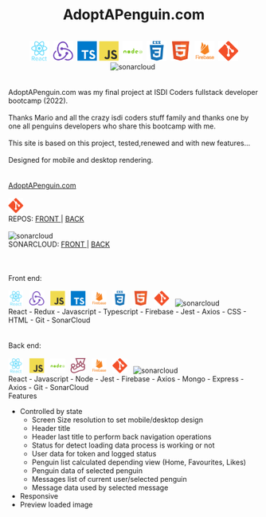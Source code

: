 <div align="center">
<h1 className="display-none">AdoptAPenguin.com</h1> 
<br/>
  <img src="https://github.com/devicons/devicon/blob/master/icons/react/react-original-wordmark.svg" title="React" alt="React" width="40" height="40"/>&nbsp;
  <img src="https://github.com/devicons/devicon/blob/master/icons/redux/redux-original.svg" title="Redux" alt="Redux " width="40" height="40"/>&nbsp;

  <img src="https://github.com/devicons/devicon/blob/master/icons/typescript/typescript-plain.svg" title="typescript" alt="typescript" width="40" height="40"/>
  <img src="https://github.com/devicons/devicon/blob/master/icons/javascript/javascript-original.svg" title="JavaScript" alt="JavaScript" width="40" height="40"/>&nbsp;
  <img src="https://github.com/devicons/devicon/blob/master/icons/nodejs/nodejs-plain-wordmark.svg" title="NodeJS" alt="NodeJS" width="40" height="40"/>&nbsp;
  <img src="https://github.com/devicons/devicon/blob/master/icons/css3/css3-plain-wordmark.svg"  title="CSS3" alt="CSS" width="40" height="40"/>&nbsp;
  <img src="https://github.com/devicons/devicon/blob/master/icons/html5/html5-original.svg" title="HTML5" alt="HTML" width="40" height="40"/>&nbsp;
  <img src="https://github.com/devicons/devicon/blob/master/icons/firebase/firebase-plain-wordmark.svg" title="Firebase" alt="Firebase" width="40" height="40"/>&nbsp;
  <img src="https://github.com/devicons/devicon/blob/master/icons/git/git-plain.svg" title="Git" **alt="Git" width="40" height="40"/>
  <img src="https://avatars2.githubusercontent.com/u/39168408?s=460&v=4" title="sonarcloud" alt="sonarcloud" width="40" height="40"/>&nbsp;
  <br/><br/>
  <br/>
</div>  
<div className="message-container">
        AdoptAPenguin.com was my final project at ISDI Coders fullstack
        developer bootcamp (2022).
        <br />
        <br />
        Thanks Mario and all the crazy isdi coders stuff family and thanks one
        by one all penguins developers who share this bootcamp with me.
        <br />
        <br />
        This site is based on this project, tested,renewed and with new
        features...
        <br />
        <br />
        Designed for mobile and desktop rendering.
        <div>
          <br />
          <br />
          <a href="https://adoptapenguin.netlify.app">AdoptAPenguin.com</a>
          <br />
          <br />
          <img
            src="https://github.com/devicons/devicon/blob/master/icons/git/git-plain.svg"
            title="github"
            alt="gitHub"
            width="30"
            height="30"
          />
          <br />
          REPOS:
          <a href="https://github.com/DanielMontesP/AdoptAPenguin-Front">
            FRONT
          </a>
          |
          <a href="https://github.com/DanielMontesP/AdoptAPenguin-Back">BACK</a>
          <br />
          <br />
          <img
            src="https://avatars2.githubusercontent.com/u/39168408?s=460&v=4"
            title="sonarcloud"
            alt="sonarcloud"
            width="30"
            height="30"
          />
          &nbsp;
          <br />
          SONARCLOUD:
          <a href="https://sonarcloud.io/summary/overall?id=DanielMontesP_AdoptAPenguin-Front <br/>">
            FRONT
          </a>
          |
          <a href="https://sonarcloud.io/summary/overall?id=DanielMontesP_AdoptAPenguin-Back">
            BACK
          </a>
        </div>
        <br />
        <br />
        <br />
        Front end:
        <br />
        <br />        
        <img
          src="https://github.com/devicons/devicon/blob/master/icons/react/react-original-wordmark.svg"
          title="React"
          alt="React"
          width="30"
          height="30"
        />
        &nbsp;
        <img
          src="https://github.com/devicons/devicon/blob/master/icons/redux/redux-original.svg"
          title="Redux"
          alt="Redux "
          width="30"
          height="30"
        />
        &nbsp;
        <img
          src="https://github.com/devicons/devicon/blob/master/icons/javascript/javascript-original.svg"
          title="JavaScript"
          alt="JavaScript"
          width="30"
          height="30"
        />
        &nbsp;
        <img
          src="https://github.com/devicons/devicon/blob/master/icons/typescript/typescript-plain.svg"
          title="typescript"
          alt="typescript"
          width="30"
          height="30"
        />
        &nbsp;
        <img
          src="https://github.com/devicons/devicon/blob/master/icons/firebase/firebase-plain-wordmark.svg"
          title="Firebase"
          alt="Firebase"
          width="30"
          height="30"
        />
        &nbsp;
        <img
          src="https://github.com/devicons/devicon/blob/master/icons/css3/css3-plain-wordmark.svg"
          title="CSS3"
          alt="CSS"
          width="30"
          height="30"
        />
        &nbsp;
        <img
          src="https://github.com/devicons/devicon/blob/master/icons/html5/html5-original.svg"
          title="HTML5"
          alt="HTML"
          width="30"
          height="30"
        />
        &nbsp;
        <img
          src="https://github.com/devicons/devicon/blob/master/icons/git/git-plain.svg"
          title="Git"
          alt="Git"
          width="30"
          height="30"
        />
        &nbsp;
         <img
            src="https://avatars2.githubusercontent.com/u/39168408?s=460&v=4"
            title="sonarcloud"
            alt="sonarcloud"
            width="30"
            height="30"
          />
        <br />
        React - Redux - Javascript - Typescript - Firebase - Jest - Axios - CSS - HTML - Git - SonarCloud
        <br />
        <br />
        <br />
        Back end:
        <br />        
        <br />
        <img
          src="https://github.com/devicons/devicon/blob/master/icons/react/react-original-wordmark.svg"
          title="React"
          alt="React"
          width="30"
          height="30"
        />
        &nbsp;
        <img
          src="https://github.com/devicons/devicon/blob/master/icons/javascript/javascript-original.svg"
          title="JavaScript"
          alt="JavaScript"
          width="30"
          height="30"
        />
        &nbsp;
        <img
          src="https://github.com/devicons/devicon/blob/master/icons/nodejs/nodejs-plain-wordmark.svg"
          title="NodeJS"
          alt="NodeJS"
          width="30"
          height="30"
        />
        &nbsp;
        <img
          src="https://github.com/devicons/devicon/blob/master/icons/jest/jest-plain.svg"
          title="jest"
          alt="jest"
          width="30"
          height="30"
        />
        &nbsp;
        <img
          src="https://github.com/devicons/devicon/blob/master/icons/firebase/firebase-plain-wordmark.svg"
          title="Firebase"
          alt="Firebase"
          width="30"
          height="30"
        />
        &nbsp;
        <img
          src="https://github.com/devicons/devicon/blob/master/icons/git/git-plain.svg"
          title="Git"
          alt="Git"
          width="30"
          height="30"
        />
        &nbsp;
         <img
            src="https://avatars2.githubusercontent.com/u/39168408?s=460&v=4"
            title="sonarcloud"
            alt="sonarcloud"
            width="30"
            height="30"
          />
          <br />
        React - Javascript - Node - Jest - Firebase - Axios - Mongo - Express - Axios - Git - SonarCloud
      </div>
      <div className="features-container">
      Features
      <ul>
      <li>
      Controlled by state
      <ul>
      <li>Screen Size resolution to set mobile/desktop design </li>
      <li>Header title</li>
      <li>Header last title to perform back navigation operations</li>
      <li>Status for detect loading data process is working or not</li>
      <li>User data for token and logged status</li>
      <li>Penguin list calculated depending view (Home, Favourites, Likes)</li>
      <li>Penguin data of selected penguin</li>
      <li>Messages list of current user/selected penguin</li>
      <li>Message data used by selected message</li>
      </ul>
      </li>
      <li>Responsive</li>
      <li>Preview loaded image</li>
      </ul>
      </div>
    </div>
